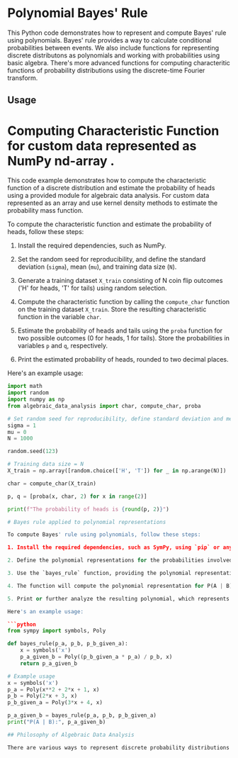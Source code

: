 # Polynomial Bayes' Rule

This Python code demonstrates how to represent and compute Bayes' rule using polynomials. Bayes' rule provides a way to calculate conditional probabilities between events. We also include functions for representing discrete distributons as polynomials and working with probabilities using basic algebra. There's more advanced functions for computing characteritic functions of probability distributions using the discrete-time Fourier transform.

## Usage

# Computing Characteristic Function for custom data represented as NumPy nd-array . 

This code example demonstrates how to compute the characteristic function of a discrete distribution and estimate the probability of heads using a provided module for algebraic data analysis. For custom data represented as an array and use kernel density methods
to estimate the probability mass function. 

To compute the characteristic function and estimate the probability of heads, follow these steps:

1. Install the required dependencies, such as NumPy.

2. Set the random seed for reproducibility, and define the standard deviation (`sigma`), mean (`mu`), and training data size (`N`).

3. Generate a training dataset `X_train` consisting of N coin flip outcomes ('H' for heads, 'T' for tails) using random selection.

4. Compute the characteristic function by calling the `compute_char` function on the training dataset `X_train`. Store the resulting characteristic function in the variable `char`.

5. Estimate the probability of heads and tails using the `proba` function for two possible outcomes (0 for heads, 1 for tails). Store the probabilities in variables `p` and `q`, respectively.

6. Print the estimated probability of heads, rounded to two decimal places.

Here's an example usage:

```python
import math
import random
import numpy as np
from algebraic_data_analysis import char, compute_char, proba

# Set random seed for reproducibility, define standard deviation and mean.
sigma = 1
mu = 0
N = 1000

random.seed(123)

# Training data size = N
X_train = np.array([random.choice(['H', 'T']) for _ in np.arange(N)])

char = compute_char(X_train)

p, q = [proba(x, char, 2) for x in range(2)]

print(f"The probability of heads is {round(p, 2)}")

# Bayes rule applied to polynomial representations 

To compute Bayes' rule using polynomials, follow these steps:

1. Install the required dependencies, such as SymPy, using `pip` or any preferred package manager.

2. Define the polynomial representations for the probabilities involved: P(A), P(B), and P(B | A).

3. Use the `bayes_rule` function, providing the polynomial representations as inputs.

4. The function will compute the polynomial representation for P(A | B).

5. Print or further analyze the resulting polynomial, which represents the conditional probability P(A | B).

Here's an example usage:

```python
from sympy import symbols, Poly

def bayes_rule(p_a, p_b, p_b_given_a):
    x = symbols('x')
    p_a_given_b = Poly((p_b_given_a * p_a) / p_b, x)
    return p_a_given_b

# Example usage
x = symbols('x')
p_a = Poly(x**2 + 2*x + 1, x)
p_b = Poly(2*x + 3, x)
p_b_given_a = Poly(3*x + 4, x)

p_a_given_b = bayes_rule(p_a, p_b, p_b_given_a)
print("P(A | B):", p_a_given_b)

## Philosophy of Algebraic Data Analysis

There are various ways to represent discrete probability distributions as polynomials. Multiplying polynomials corresponds to convolution of probability disttributions. We can also represent probability distributions uniquely using Fourier transform. you can perform powerful data analysis using basic algebraic operations corresponding to convolutions. 

